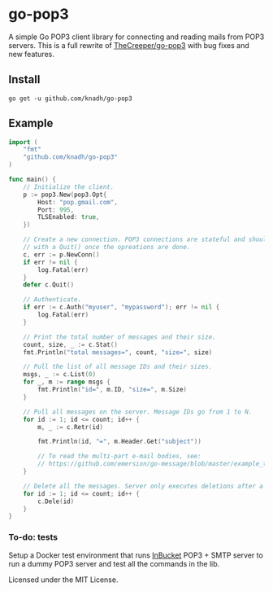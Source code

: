 # go-pop3

A simple Go POP3 client library for connecting and reading mails from POP3 servers. This is a full rewrite of [TheCreeper/go-pop3](https://github.com/TheCreeper/go-pop3) with bug fixes and new features.


## Install
`go get -u github.com/knadh/go-pop3`


## Example
```go
import (
	"fmt"
	"github.com/knadh/go-pop3"
)

func main() {
	// Initialize the client.
	p := pop3.New(pop3.Opt{
		Host: "pop.gmail.com",
		Port: 995,
		TLSEnabled: true,
	})

	// Create a new connection. POP3 connections are stateful and should end
	// with a Quit() once the opreations are done.
	c, err := p.NewConn()
	if err != nil {
		log.Fatal(err)
	}
	defer c.Quit()

	// Authenticate.
	if err := c.Auth("myuser", "mypassword"); err != nil {
		log.Fatal(err)
	}

	// Print the total number of messages and their size.
	count, size, _ := c.Stat()
	fmt.Println("total messages=", count, "size=", size)

	// Pull the list of all message IDs and their sizes.
	msgs, _ := c.List(0)
	for _, m := range msgs {
		fmt.Println("id=", m.ID, "size=", m.Size)
	}

	// Pull all messages on the server. Message IDs go from 1 to N.
	for id := 1; id <= count; id++ {
		m, _ := c.Retr(id)

		fmt.Println(id, "=", m.Header.Get("subject"))

		// To read the multi-part e-mail bodies, see:
		// https://github.com/emersion/go-message/blob/master/example_test.go#L12
	}

	// Delete all the messages. Server only executes deletions after a successful Quit()
	for id := 1; id <= count; id++ {
		c.Dele(id)
	}
}
```

### To-do: tests
Setup a Docker test environment that runs [InBucket](https://github.com/inbucket/inbucket) POP3 + SMTP server to run a dummy POP3 server and test all the commands in the lib.

Licensed under the MIT License.
